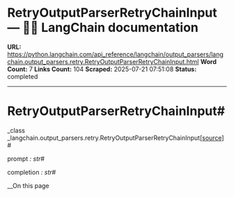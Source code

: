 # RetryOutputParserRetryChainInput — 🦜🔗 LangChain  documentation

**URL:** https://python.langchain.com/api_reference/langchain/output_parsers/langchain.output_parsers.retry.RetryOutputParserRetryChainInput.html
**Word Count:** 7
**Links Count:** 104
**Scraped:** 2025-07-21 07:51:08
**Status:** completed

---

# RetryOutputParserRetryChainInput\#

_class _langchain.output\_parsers.retry.RetryOutputParserRetryChainInput[\[source\]](https://python.langchain.com/api_reference/_modules/langchain/output_parsers/retry.html#RetryOutputParserRetryChainInput)\#     

prompt _: str_\#     

completion _: str_\#     

__On this page